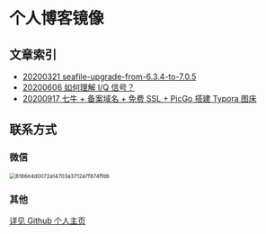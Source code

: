 # 个人博客镜像

## 文章索引

- [20200321 seafile-upgrade-from-6.3.4-to-7.0.5](20200321-seafile-upgrade-from-6.3.4-to-7.0.5.md)
- [20200606 如何理解 I/Q 信号？](20200606-In-phase-and-Quadrature-components.md)
- [20200917 七牛 + 备案域名 + 免费 SSL + PicGo 搭建 Typora 图床](20200917-markdown%20图床.md)


## 联系方式

### 微信

<img src="https://img.risinghf.com/20200919-133931-350.png" alt="8186e4d0072a14703a3712a7f874ffd6" style="zoom:67%;" />

### 其他
[详见 Github 个人主页](https://github.com/JiapengLi/JiapengLi)

